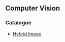 ## Computer Vision
### Catalogue
- [Hybrid Image](https://github.com/NK-CS-ZZL/computer-vision/tree/master/hybridImage)

